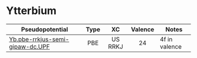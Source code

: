# Ytterbium
| Pseudopotential | Type | XC | Valence | Notes |
|-----------------|:----:|:--:|:-------:|-------|
| [Yb.pbe-rrkjus-semi-gipaw-dc.UPF](./Yb.pbe-rrkjus-semi-gipaw-dc/Yb.pbe-rrkjus-semi-gipaw-dc.UPF) | PBE | US RRKJ | 24 | 4f in valence |
